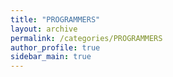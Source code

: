 ```yaml
---
title: "PROGRAMMERS"
layout: archive
permalink: /categories/PROGRAMMERS
author_profile: true
sidebar_main: true
---
```

